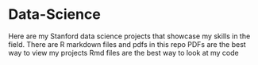 # Data-Science
Here are my Stanford data science projects that showcase my skills in the field.
There are R markdown files and pdfs in this repo
PDFs are the best way to view my projects
Rmd files are the best way to look at my code